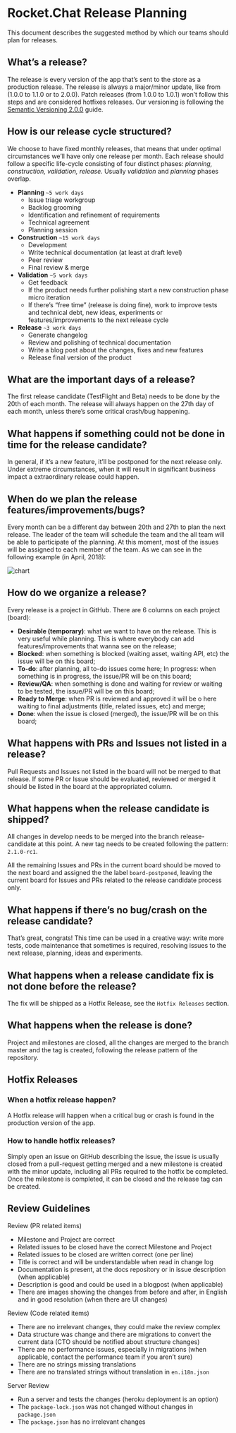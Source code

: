 # Rocket.Chat Release Planning
 
 This document describes the suggested method by which our teams should plan for releases.

 ## What’s a release?

 The release is every version of the app that’s sent to the store as a production release. The release is always a major/minor update, like from (1.0.0 to 1.1.0 or to 2.0.0). Patch releases (from 1.0.0 to 1.0.1) won’t follow this steps and are considered hotfixes releases. Our versioning is following the [Semantic Versioning 2.0.0](https://semver.org/) guide.

## How is our release cycle structured?

We choose to have fixed monthly releases, that means that under optimal circumstances we’ll have only one release per month. Each release should follow a specific life-cycle consisting of four distinct phases: _planning, construction, validation, release._ Usually _validation_ and _planning_ phases overlap.

- **Planning** `~5 work days`
  - Issue triage workgroup
  - Backlog grooming
  - Identification and refinement of requirements
  - Technical agreement
  - Planning session
- **Construction** `~15 work days`
  - Development
  - Write technical documentation (at least at draft level)
  - Peer review
  - Final review & merge
- **Validation** `~5 work days`
  - Get feedback
  - If the product needs further polishing start a new construction phase micro iteration
  - If there’s “free time” (release is doing fine), work to improve tests and technical debt, new ideas, experiments or features/improvements to the next release cycle 
- **Release** `~3 work days`
  - Generate changelog
  - Review and polishing of technical documentation
  - Write a blog post about the changes, fixes and new features
  - Release final version of the product

## What are the important days of a release?

The first release candidate (TestFlight and Beta) needs to be done by the 20th of each month. The release will always happen on the 27th day of each month, unless there’s some critical crash/bug happening.

## What happens if something could not be done in time for the release candidate?

In general, if it’s a new feature, it’ll be postponed for the next release only. Under extreme circumstances, when it will result in significant business impact a extraordinary release could happen. 

## When do we plan the release features/improvements/bugs?

Every month can be a different day between 20th and 27th to plan the next release. The leader of the team will schedule the team and the all team will be able to participate of the planning. At this moment, most of the issues will be assigned to each member of the team. As we can see in the following example (in April, 2018):

![chart](ADD-LINK-TO-IMAGE-HERE)

## How do we organize a release?

Every release is a project in GitHub. There are 6 columns on each project (board):

- **Desirable (temporary)**: what we want to have on the release. This is very useful while planning. This is where everybody can add features/improvements that wanna see on the release;
- **Blocked**: when something is blocked (waiting asset, waiting API, etc) the issue will be on this board;
- **To-do**: after planning, all to-do issues come here;
In progress: when something is in progress, the issue/PR will be on this board;
- **Review/QA**: when something is done and waiting for review or waiting to be tested, the issue/PR will be on this board;
- **Ready to Merge**: when PR is reviewed and approved it will be o here waiting to final adjustments (title, related issues, etc) and merge;
- **Done**: when the issue is closed (merged), the issue/PR will be on this board;

## What happens with PRs and Issues not listed in a release?

Pull Requests and Issues not listed in the board will not be merged to that release. If some PR or Issue should be evaluated, reviewed or merged it should be listed in the board at the appropriated column.

## What happens when the release candidate is shipped?

All changes in develop needs to be merged into the branch release-candidate at this point. A new tag needs to be created following the pattern: `2.1.0-rc1`.

All the remaining Issues and PRs in the current board should be moved to the next board and assigned the the label `board-postponed`, leaving the current board for Issues and PRs related to the release candidate process only.

## What happens if there’s no bug/crash on the release candidate?

That’s great, congrats! This time can be used in a creative way: write more tests, code maintenance that sometimes is required, resolving issues to the next release, planning, ideas and experiments.

## What happens when a release candidate fix is not done before the release?

The fix will be shipped as a Hotfix Release, see the `Hotfix Releases` section.

## What happens when the release is done?

Project and milestones are closed, all the changes are merged to the branch master and the tag is created, following the release pattern of the repository.


## Hotfix Releases

### When a hotfix release happen?

A Hotfix release will happen when a critical bug or crash is found in the production version of the app.

### How to handle hotfix releases?

Simply open an issue on GitHub describing the issue, the issue is usually closed from a pull-request getting merged and a new milestone is created with the minor update, including all PRs required to the hotfix be completed. Once the milestone is completed, it can be closed and the release tag can be created.

## Review Guidelines

Review (PR related items)

- Milestone and Project are correct
- Related issues to be closed have the correct Milestone and Project
- Related issues to be closed are written correct (one per line)
- Title is correct and will be understandable when read in change log
- Documentation is present, at the docs repository or in issue description (when applicable)
- Description is good and could be used in a blogpost (when applicable)
- There are images showing the changes from before and after, in English and in good resolution (when there are UI changes)

Review (Code related items)

- There are no irrelevant changes, they could make the review complex
- Data structure was change and there are migrations to convert the current data (CTO should be notified about structure changes)
- There are no performance issues, especially in migrations (when applicable, contact the performance team if you aren’t sure)
- There are no strings missing translations
- There are no translated strings without translation in `en.i18n.json`

Server Review

- Run a server and tests the changes (heroku deployment is an option)
- The `package-lock.json` was not changed without changes in `package.json`
- The `package.json` has no irrelevant changes

